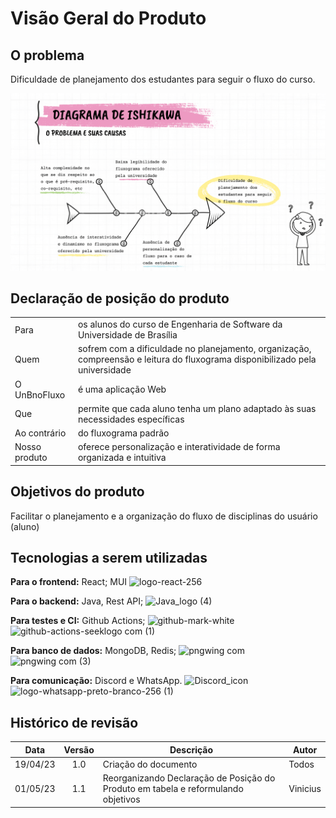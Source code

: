 # Visão Geral do Produto

## O problema
Dificuldade de planejamento dos estudantes para seguir o fluxo do curso.

![UnBNoFluxo - Apresentação de projeto](docs/../../img/Ishikawa.png)

##	Declaração de posição do produto

|               |                                                                                                                              |
| ------------- | ---------------------------------------------------------------------------------------------------------------------------- |
| Para          | os alunos do curso de Engenharia de Software da Universidade de Brasília                                                     |
| Quem          | sofrem com a dificuldade no planejamento, organização, compreensão e leitura do fluxograma disponibilizado pela universidade |
| O UnBnoFluxo  | é uma aplicação Web                                                                                                          |
| Que           | permite que cada aluno tenha um plano adaptado às suas necessidades específicas                                              |
| Ao contrário  | do fluxograma padrão                                                                                                         |
| Nosso produto | oferece personalização e interatividade de forma organizada e intuitiva                                                      |

## Objetivos do produto
Facilitar o planejamento e a organização do fluxo de disciplinas do usuário (aluno)

## Tecnologias a serem utilizadas
**Para o frontend:** React; MUI ![logo-react-256](https://user-images.githubusercontent.com/60819460/233812583-5abd8a5d-aba5-4718-9465-e1a35474e258.png) 

**Para o backend:** Java, Rest API; ![Java_logo (4)](https://user-images.githubusercontent.com/60819460/233813519-623d1fbf-b804-4699-a2ad-bc752b5a4369.png)

**Para testes e CI:** Github Actions; ![github-mark-white](https://user-images.githubusercontent.com/60819460/233812659-5a6449ab-8615-4a58-adb6-a7cc390c91f5.png)  ![github-actions-seeklogo com (1)](https://user-images.githubusercontent.com/60819460/233813240-9d1d8312-0c7e-4c17-b375-71bd3499c256.png)

**Para banco de dados:** MongoDB, Redis; ![pngwing com](https://user-images.githubusercontent.com/60819460/233812789-dc85bf6a-79c7-4f7c-adfc-a64f1e0481b6.png) ![pngwing com (3)](https://user-images.githubusercontent.com/60819460/233812895-48406d04-df73-4c85-a5f3-c229316a2c1b.png)

**Para comunicação:** Discord e WhatsApp. ![Discord_icon](https://user-images.githubusercontent.com/60819460/233812573-f7c358ae-980f-4f53-8530-57b36d0fcbd3.png) ![logo-whatsapp-preto-branco-256 (1)](https://user-images.githubusercontent.com/60819460/233812715-0fc318f3-9c6c-4de2-96c6-7df454ec7a79.png)

## Histórico de revisão

|   Data   | Versão | Descrição                                                                         | Autor    |
| :------: | :----: | --------------------------------------------------------------------------------- | -------- |
| 19/04/23 |  1.0   | Criação do documento                                                              | Todos    |
| 01/05/23 |  1.1   | Reorganizando Declaração de Posição do Produto em tabela e reformulando objetivos | Vinicius |